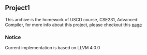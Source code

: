 ## Project1

This archive is the homework of USCD course, CSE231, Advanced Compiler, for more info about this project, please checkout this [page](https://cseweb.ucsd.edu/classes/sp14/cse231-a/proj1.html)

### Notice
Current implementation is based on LLVM 4.0.0
